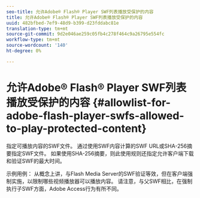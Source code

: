```yaml
---
seo-title: 允许Adobe® Flash® Player SWF列表播放受保护的内容
title: 允许Adobe® Flash® Player SWF列表播放受保护的内容
uuid: 482bfbed-7ef9-48d9-b399-d23fddabc81e
translation-type: tm+mt
source-git-commit: 9d2e046ae259c05fb4c278f464c9a26795e554fc
workflow-type: tm+mt
source-wordcount: '140'
ht-degree: 0%

---
```



# 允许Adobe® Flash® Player SWF列表播放受保护的内容 {#allowlist-for-adobe-flash-player-swfs-allowed-to-play-protected-content}

指定可播放内容的SWF文件。 通过使用SWF内容计算的SWF URL或SHA-256摘要指定SWF文件。 如果使用SHA-256摘要，则此使用规则还指定允许客户端下载和验证SWF的最大时间。

示例用例： 从概念上讲，与Flash Media Server的SWF验证等效，但在客户端强制实施，以限制哪些视频播放器可以播放内容。 请注意，与父SWF相比，在强制执行子SWF方面，Adobe Access行为有所不同。
